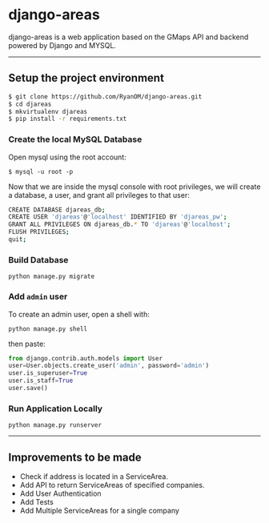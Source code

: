 # django-areas
django-areas is a web application based on the GMaps API and backend powered by Django and MYSQL.

---

## Setup the project environment

```bash
$ git clone https://github.com/RyanOM/django-areas.git
$ cd djareas
$ mkvirtualenv djareas
$ pip install -r requirements.txt
```

### Create the local MySQL Database

Open mysql using the root account:

```
$ mysql -u root -p
```

Now that we are inside the mysql console with root privileges, we will create a database, a user, and grant all privileges to that user:

```bash
CREATE DATABASE djareas_db;
CREATE USER 'djareas'@'localhost' IDENTIFIED BY 'djareas_pw';
GRANT ALL PRIVILEGES ON djareas_db.* TO 'djareas'@'localhost';
FLUSH PRIVILEGES;
quit;
```

### Build Database
````
python manage.py migrate
````

### Add `admin` user

To create an admin user, open a shell with:

```
python manage.py shell
```

then paste:

```py
from django.contrib.auth.models import User
user=User.objects.create_user('admin', password='admin')
user.is_superuser=True
user.is_staff=True
user.save()
```


### Run Application Locally

```
python manage.py runserver
```

---
## Improvements to be made
 - Check if address is located in a ServiceArea.
 - Add API to return ServiceAreas of specified companies.
 - Add User Authentication
 - Add Tests
 - Add Multiple ServiceAreas for a single company
